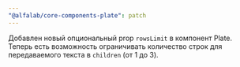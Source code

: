 ```yaml
---
"@alfalab/core-components-plate": patch
---
```


Добавлен новый опциональный prop `rowsLimit` в компонент Plate. Теперь есть возможность ограничивать количество строк для передаваемого текста в `children` (от 1 до 3).
